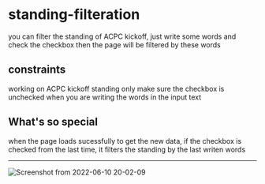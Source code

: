 # standing-filteration
you can filter the standing of ACPC kickoff, just write some words and check the checkbox then the page will be filtered by these words
## constraints
working on ACPC kickoff standing only
make sure the checkbox is unchecked when you are writing the words in the input text
## What's so special
when the page loads sucessfully to get the new data, if the checkbox is checked from the last time, it filters the standing by the last writen words

---
![Screenshot from 2022-06-10 20-02-09](https://user-images.githubusercontent.com/71466151/173125020-ea1321ce-62c7-42cc-9e2d-4a0c55591d2b.png)
